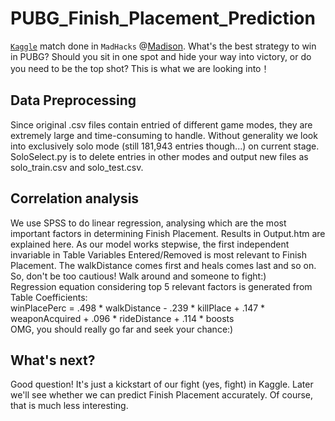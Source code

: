 # PUBG_Finish_Placement_Prediction
[`Kaggle`](https://www.kaggle.com/c/pubg-finish-placement-prediction) match done in `MadHacks` @[Madison](https://www.madhacks.io/). 
What's the best strategy to win in PUBG? Should you sit in one spot and hide your way into victory, or do you need to be the top shot? This is what we are looking into！

## Data Preprocessing
Since original .csv files contain entried of different game modes, they are extremely large and time-consuming to handle. Without generality we look into exclusively solo mode (still 181,943 entries though...) on current stage. SoloSelect.py is to delete entries in other modes and output new files as solo_train.csv and solo_test.csv.   

## Correlation analysis
We use SPSS to do linear regression, analysing which are the most important factors in determining Finish Placement.
Results in Output.htm are explained here. As our model works stepwise, the first independent invariable in Table Variables Entered/Removed is most relevant to Finish Placement. The walkDistance comes first and heals comes last and so on. So, don't be too cautious! Walk around and someone to fight:)  <br>Regression equation considering top 5 relevant factors is generated from Table Coefficients: <br>winPlacePerc = .498 * walkDistance - .239 * killPlace + .147 * weaponAcquired + .096 * rideDistance + .114 * boosts<br/>  OMG, you should really go far and seek your chance:)

## What's next?
Good question! It's just a kickstart of our fight (yes, fight) in Kaggle. Later we'll see whether we can predict Finish Placement accurately. Of course, that is much less interesting. 
